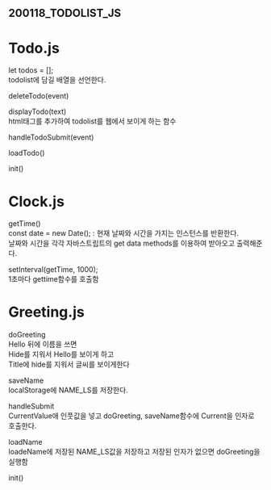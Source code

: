 ## 200118_TODOLIST_JS

# Todo.js
let todos = [];<br />
todolist에 담길 배열을 선언한다.<br />

deleteTodo(event)<br />

displayTodo(text)<br />
html태그를 추가하여 todolist를 웹에서 보이게 하는 함수<br />


handleTodoSubmit(event)<br />

loadTodo()<br />

init() <br />

# Clock.js

getTime()<br />
const date = new Date(); : 현재 날짜와 시간을 가지는 인스턴스를 반환한다.<br />
날짜와 시간을 각각 자바스트립트의 get data methods를 이용하여 받아오고 출력해준다. <br />

setInterval(getTime, 1000);<br />
1초마다 gettime함수를 호출함<br />

# Greeting.js

doGreeting<br />
Hello 뒤에 이름을 쓰면 <br />
Hide를 지워서 Hello를 보이게 하고<br />
Title에 hide를 지워서 글씨를 보이게한다<br />

saveName<br />
localStorage에 NAME_LS를 저장한다.<br />

handleSubmit<br />
CurrentValue애 인풋값을 넣고 doGreeting, saveName함수에 Current을 인자로 호출한다.<br />

loadName<br />
loadeName에 저장된 NAME_LS값을 저장하고 저장된 인자가 없으면 doGreeting을 실행함<br />


init()<br />

